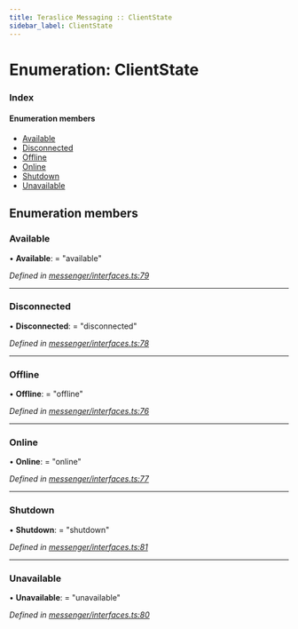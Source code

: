```yaml
---
title: Teraslice Messaging :: ClientState
sidebar_label: ClientState
---
```


# Enumeration: ClientState

### Index

#### Enumeration members

* [Available](clientstate.md#available)
* [Disconnected](clientstate.md#disconnected)
* [Offline](clientstate.md#offline)
* [Online](clientstate.md#online)
* [Shutdown](clientstate.md#shutdown)
* [Unavailable](clientstate.md#unavailable)

## Enumeration members

###  Available

• **Available**: = "available"

*Defined in [messenger/interfaces.ts:79](https://github.com/terascope/teraslice/blob/5e4063e2/packages/teraslice-messaging/src/messenger/interfaces.ts#L79)*

___

###  Disconnected

• **Disconnected**: = "disconnected"

*Defined in [messenger/interfaces.ts:78](https://github.com/terascope/teraslice/blob/5e4063e2/packages/teraslice-messaging/src/messenger/interfaces.ts#L78)*

___

###  Offline

• **Offline**: = "offline"

*Defined in [messenger/interfaces.ts:76](https://github.com/terascope/teraslice/blob/5e4063e2/packages/teraslice-messaging/src/messenger/interfaces.ts#L76)*

___

###  Online

• **Online**: = "online"

*Defined in [messenger/interfaces.ts:77](https://github.com/terascope/teraslice/blob/5e4063e2/packages/teraslice-messaging/src/messenger/interfaces.ts#L77)*

___

###  Shutdown

• **Shutdown**: = "shutdown"

*Defined in [messenger/interfaces.ts:81](https://github.com/terascope/teraslice/blob/5e4063e2/packages/teraslice-messaging/src/messenger/interfaces.ts#L81)*

___

###  Unavailable

• **Unavailable**: = "unavailable"

*Defined in [messenger/interfaces.ts:80](https://github.com/terascope/teraslice/blob/5e4063e2/packages/teraslice-messaging/src/messenger/interfaces.ts#L80)*
